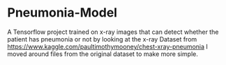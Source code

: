 # Pneumonia-Model
A Tensorflow project trained on x-ray images that can detect whether the patient has pneumonia or not by looking at the x-ray
Dataset from https://www.kaggle.com/paultimothymooney/chest-xray-pneumonia
I moved around files from the original dataset to make more simple.

